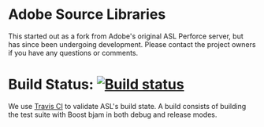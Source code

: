 Adobe Source Libraries
=====

This started out as a fork from Adobe's original ASL Perforce server, but has since been undergoing development. Please contact the project owners if you have any questions or comments.

Build Status: [![Build status](https://travis-ci.org/stlab/adobe_source_libraries.png?branch=master)](https://travis-ci.org/stlab/adobe_source_libraries)
=====

We use [Travis CI](https://travis-ci.org/stlab/adobe_source_libraries) to validate ASL's build state. A build consists of building the test suite with Boost bjam in both debug and release modes.